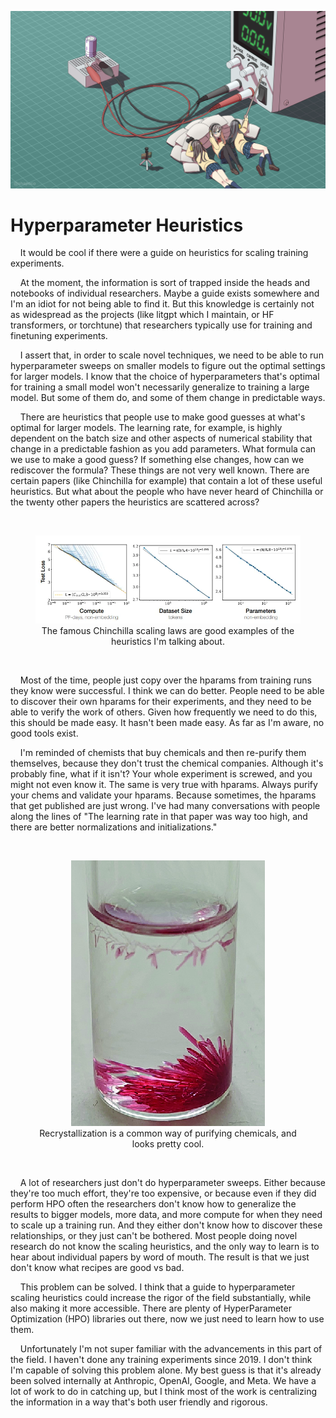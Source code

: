

<div style="text-align: center;">

![](images/107214767_p0.png)

</div>

# Hyperparameter Heuristics

    It would be cool if there were a guide on heuristics for scaling training experiments.

    At the moment, the information is sort of trapped inside the heads and notebooks of individual researchers. Maybe a guide exists somewhere and I'm an idiot for not being able to 
find it. But this knowledge is certainly not as widespread as the projects (like litgpt which I maintain, or HF transformers, or torchtune) that researchers typically use for training 
and finetuning experiments.

    I assert that, in order to scale novel techniques, we need to be able to run hyperparameter sweeps on smaller models to figure out the optimal settings for larger models. I know 
that the choice of hyperparameters that's optimal for training a small model won't necessarily generalize to training a large model. But some of them do, and some of them change in 
predictable ways.

    There are heuristics that people use to make good guesses at what's optimal for larger models. The learning rate, for example, is highly dependent on the batch size 
and other aspects of numerical stability that change in a predictable fashion as you add parameters. What formula can we use to make a good guess? If something else changes, how can 
we rediscover the formula? These things are not very well known. There are certain papers (like Chinchilla for example) that contain a lot of these useful heuristics. But what about 
the people who have never heard of Chinchilla or the twenty other papers the heuristics are scattered across?

<br>
<div style="text-align: center;">
<figure>
<img src="images/chinchilla.png">
<figcaption aria-hidden="true">The famous Chinchilla scaling laws are good examples of the heuristics I'm talking about.</figcaption>
</figure>
</div>
<br>

    Most of the time, people just copy over the hparams from training runs they know were successful. I think we can do better. People need to be able to discover their own hparams 
for their experiments, and they need to be able to verify the work of others. Given how frequently we need to do this, this should be made easy. It hasn't been made easy. As far as 
I'm aware, no good tools exist.

    I'm reminded of chemists that buy chemicals and then re-purify them themselves, because they don't trust the chemical companies. Although it's probably fine, what if it isn't? 
Your whole experiment is screwed, and you might not even know it. The same is very true with hparams. Always purify your chems and validate your hparams. Because sometimes, the 
hparams that get published are just wrong. I've had many conversations with people along the lines of "The learning rate in that paper was way too high, and there are better 
normalizations and initializations."

<br>
<div style="text-align: center;">
<figure>
<img src="images/recrystallization.png">
<figcaption aria-hidden="true">Recrystallization is a common way of purifying chemicals, and looks pretty cool.</figcaption>
</figure>
</div>
<br>


    A lot of researchers just don't do hyperparameter sweeps. Either because they're too much effort, they're too expensive, or because even if they did perform HPO often the 
researchers don't know how to generalize the results to bigger models, more data, and more compute for when they need to scale up a training run. And they either don't know how to 
discover these relationships, or they just can't be bothered. Most people doing novel research do not know the scaling heuristics, and the only way to learn is to hear about 
individual papers by word of mouth. The result is that we just don't know what recipes are good vs bad.

    This problem can be solved. I think that a guide to hyperparameter scaling heuristics could increase the rigor of the field substantially, while also making it more accessible. 
There are plenty of HyperParameter Optimization (HPO) libraries out there, now we just need to learn how to use them.

    Unfortunately I'm not super familiar with the advancements in this part of the field. I haven't done any training experiments since 2019. I don't think I'm capable of solving this 
problem alone. My best guess is that it's already been solved internally at Anthropic, OpenAI, Google, and Meta. We have a lot of work to do in catching up, but I think most of the 
work is centralizing the information in a way that's both user friendly and rigorous.

